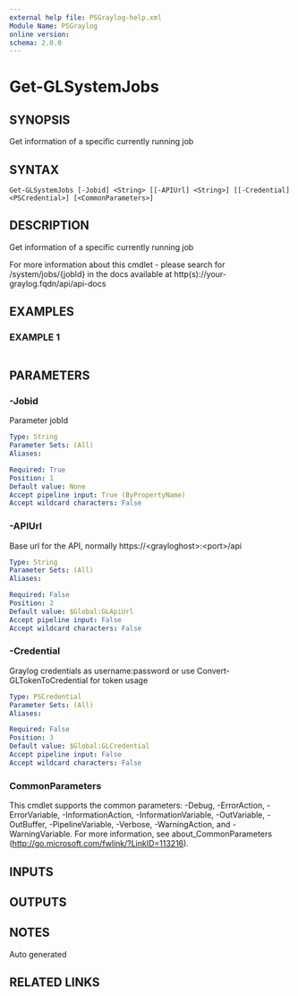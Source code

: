 ```yaml
---
external help file: PSGraylog-help.xml
Module Name: PSGraylog
online version:
schema: 2.0.0
---
```


# Get-GLSystemJobs

## SYNOPSIS
Get information of a specific currently running job

## SYNTAX

```
Get-GLSystemJobs [-Jobid] <String> [[-APIUrl] <String>] [[-Credential] <PSCredential>] [<CommonParameters>]
```

## DESCRIPTION
Get information of a specific currently running job


For more information about this cmdlet - please search for /system/jobs/{jobId} in the docs available at http(s)://your-graylog.fqdn/api/api-docs

## EXAMPLES

### EXAMPLE 1
```

```

## PARAMETERS

### -Jobid
Parameter jobId

```yaml
Type: String
Parameter Sets: (All)
Aliases:

Required: True
Position: 1
Default value: None
Accept pipeline input: True (ByPropertyName)
Accept wildcard characters: False
```

### -APIUrl
Base url for the API, normally https://\<grayloghost\>:\<port\>/api

```yaml
Type: String
Parameter Sets: (All)
Aliases:

Required: False
Position: 2
Default value: $Global:GLApiUrl
Accept pipeline input: False
Accept wildcard characters: False
```

### -Credential
Graylog credentials as username:password or use Convert-GLTokenToCredential for token usage

```yaml
Type: PSCredential
Parameter Sets: (All)
Aliases:

Required: False
Position: 3
Default value: $Global:GLCredential
Accept pipeline input: False
Accept wildcard characters: False
```

### CommonParameters
This cmdlet supports the common parameters: -Debug, -ErrorAction, -ErrorVariable, -InformationAction, -InformationVariable, -OutVariable, -OutBuffer, -PipelineVariable, -Verbose, -WarningAction, and -WarningVariable. For more information, see about_CommonParameters (http://go.microsoft.com/fwlink/?LinkID=113216).

## INPUTS

## OUTPUTS

## NOTES
Auto generated

## RELATED LINKS
